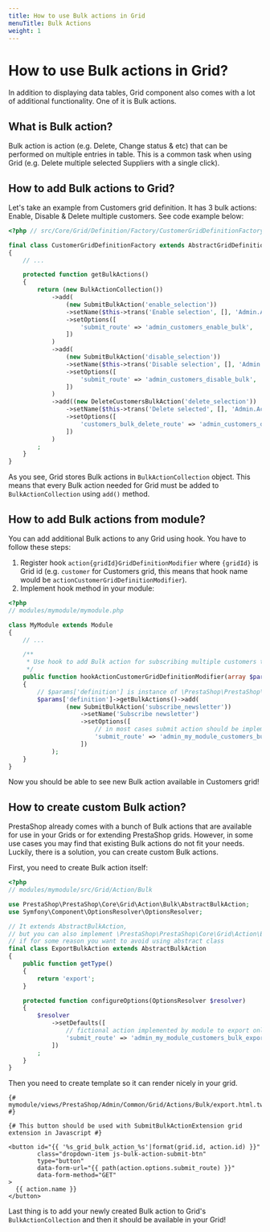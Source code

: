 ```yaml
---
title: How to use Bulk actions in Grid
menuTitle: Bulk Actions
weight: 1
---
```


# How to use Bulk actions in Grid?

In addition to displaying data tables, Grid component also comes with a lot of additional functionality. One of it is Bulk actions.

## What is Bulk action?

Bulk action is action (e.g. Delete, Change status & etc) that can be performed on multiple entries in table. This is a common task when using Grid (e.g. Delete multiple selected Suppliers with a single click).

## How to add Bulk actions to Grid?

Let's take an example from Customers grid definition. It has 3 bulk actions: Enable, Disable & Delete multiple customers. See code example below:

```php
<?php // src/Core/Grid/Definition/Factory/CustomerGridDefinitionFactory.php

final class CustomerGridDefinitionFactory extends AbstractGridDefinitionFactory
{
    // ...

    protected function getBulkActions()
    {
        return (new BulkActionCollection())
            ->add(
                (new SubmitBulkAction('enable_selection'))
                ->setName($this->trans('Enable selection', [], 'Admin.Actions'))
                ->setOptions([
                    'submit_route' => 'admin_customers_enable_bulk',
                ])
            )
            ->add(
                (new SubmitBulkAction('disable_selection'))
                ->setName($this->trans('Disable selection', [], 'Admin.Actions'))
                ->setOptions([
                    'submit_route' => 'admin_customers_disable_bulk',
                ])
            )
            ->add((new DeleteCustomersBulkAction('delete_selection'))
                ->setName($this->trans('Delete selected', [], 'Admin.Actions'))
                ->setOptions([
                    'customers_bulk_delete_route' => 'admin_customers_delete_bulk',
                ])
            )
        ;
    }
}
```

As you see, Grid stores Bulk actions in `BulkActionCollection` object. This means that every Bulk action needed for Grid must be added to `BulkActionCollection` using `add()` method.

## How to add Bulk actions from module?

You can add additional Bulk actions to any Grid using hook. You have to follow these steps:

1. Register hook `action{gridId}GridDefinitionModifier` where `{gridId}` is Grid id (e.g. `customer` for Customers grid, this means that hook name would be `actionCustomerGridDefinitionModifier`).
2. Implement hook method in your module:

```php
<?php
// modules/mymodule/mymodule.php

class MyModule extends Module
{
    // ...

    /**
     * Use hook to add Bulk action for subscribing multiple customers to newsletter
     */
    public function hookActionCustomerGridDefinitionModifier(array $params)
    {
        // $params['definition'] is instance of \PrestaShop\PrestaShop\Core\Grid\Definition\GridDefinition
        $params['definition']->getBulkActions()->add(
                (new SubmitBulkAction('subscribe_newsletter'))
                    ->setName('Subscribe newsletter')
                    ->setOptions([
                        // in most cases submit action should be implemented by module
                        'submit_route' => 'admin_my_module_customers_bulk_subscribe_newsletter',
                    ]) 
            );
    }
}
```

Now you should be able to see new Bulk action available in Customers grid!

## How to create custom Bulk action?

PrestaShop already comes with a bunch of Bulk actions that are available for use in your Grids or for extending PrestaShop grids. However, in some use cases you may find that existing Bulk actions do not fit your needs. Luckily, there is a solution, you can create custom Bulk actions.

First, you need to create Bulk action itself:

```php
<?php
// modules/mymodule/src/Grid/Action/Bulk

use PrestaShop\PrestaShop\Core\Grid\Action\Bulk\AbstractBulkAction;
use Symfony\Component\OptionsResolver\OptionsResolver;

// It extends AbstractBulkAction,
// but you can also implement \PrestaShop\PrestaShop\Core\Grid\Action\Bulk\BulkActionInterface 
// if for some reason you want to avoid using abstract class
final class ExportBulkAction extends AbstractBulkAction
{
    public function getType()
    {
        return 'export';
    }

    protected function configureOptions(OptionsResolver $resolver)
    {
        $resolver
            ->setDefaults([
                // fictional action implemented by module to export only selected customers
                'submit_route' => 'admin_my_module_customers_bulk_export',
            ])
        ;
    }
}
```

Then you need to create template so it can render nicely in your grid.

```twig
{# mymodule/views/PrestaShop/Admin/Common/Grid/Actions/Bulk/export.html.twig #}

{# This button should be used with SubmitBulkActionExtension grid extension in Javascript #}

<button id="{{ '%s_grid_bulk_action_%s'|format(grid.id, action.id) }}"
        class="dropdown-item js-bulk-action-submit-btn"
        type="button"
        data-form-url="{{ path(action.options.submit_route) }}"
        data-form-method="GET"
>
  {{ action.name }}
</button>
```

Last thing is to add your newly created Bulk action to Grid's `BulkActionCollection` and then it should be available in your Grid!
